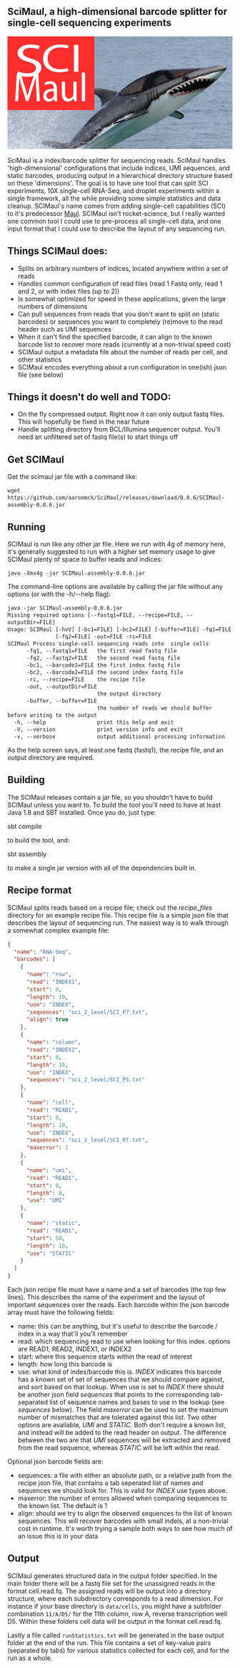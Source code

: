 ## SciMaul, a high-dimensional barcode splitter for single-cell sequencing experiments

<p align="center">
    <img src ="https://github.com/aaronmck/SciMaul/raw/master/images/sci_maul.png" />
</p>

SciMaul is a index/barcode splitter for sequencing reads. SciMaul handles 'high-dimensional' configurations that include indices, UMI sequences, and static barcodes, producing output in a hierarchical directory structure based on these 'dimensions'. The goal is to have one tool that can split SCI experiments, 10X single-cell RNA-Seq, and droplet experiments within a single framework, all the while providing some simple statistics and data cleanup. SCIMaul's name comes from adding single-cell capabilities (SCI) to it's predecessor [Maul](https://github.com/aaronmck/Maul). SCIMaul isn't rocket-science, but I really wanted one common tool I could use to pre-process all single-cell data, and one input format that I could use to describe the layout of any sequencing run. 

## Things SCIMaul does:
- Splits on arbitrary numbers of indices, located anywhere within a set of reads
- Handles common configuration of read files (read 1 Fastq only, read 1 and 2, or with index files (up to 2))
- Is somewhat optimized for speed in these applications, given the large numbers of dimensions
- Can pull sequences from reads that you don't want to split on (static barcodes) or sequences you want to completely (re)move to the read header such as UMI sequences
- When it can't find the specified barcode, it can align to the known barcode list to recover more reads (currently at a non-trivial speed cost)
- SCIMaul output a metadata file about the number of reads per cell, and other statistics
- SCIMaul encodes everything about a run configuration in one(ish) json file (see below)

## Things it doesn't do well and TODO:
- On the fly compressed output. Right now it can only output fastq files. This will hopefully be fixed in the near future
- Handle splitting directory from BCL/Illumina sequencer output. You'll need an unfiltered set of fastq file(s) to start things off

## Get SCIMaul

Get the scimaul jar file with a command like:
```
wget https://github.com/aaronmck/SciMaul/releases/download/0.0.6/SCIMaul-assembly-0.0.6.jar
```


## Running

SCIMaul is run like any other jar file. Here we run with 4g of memory here, it's generally suggested to run with a higher set memory usage to give SCIMaul plenty of space to buffer reads and indices:
```
java -Xmx4g -jar SCIMaul-assembly-0.0.6.jar
```

The command-line options are available by calling the jar file without any options (or with the -h/--help flag):
```
java -jar SCIMaul-assembly-0.0.6.jar
Missing required options [--fastq1=FILE, --recipe=FILE, --outputDir=FILE]
Usage: SCIMaul [-hvV] [-bc1=FILE] [-bc2=FILE] [-buffer=FILE] -fq1=FILE
               [-fq2=FILE] -out=FILE -rc=FILE
SCIMaul Process single-cell sequencing reads into  single cells
      -fq1, --fastq1=FILE   the first read fastq file
      -fq2, --fastq2=FILE   the second read fastq file
      -bc1, --barcode1=FILE the first index fastq file
      -bc2, --barcode2=FILE the second index fastq file
      -rc, --recipe=FILE    the recipe file
      -out, --outputDir=FILE
                            the output directory
      -buffer, --buffer=FILE
                            the number of reads we should buffer before writing to the output
  -h, --help                print this help and exit
  -V, --version             print version info and exit
  -v, --verbose             output additional processing information
  ```
As the help screen says, at least one fastq (fastq1), the recipe file, and an output directory are required.

## Building
The SCIMaul releases contain a jar file, so you shouldn't have to build SCIMaul unless you want to. To build the tool you'll need to have at least Java 1.8 and SBT installed. Once you do, just type:

sbt compile

to build the tool, and:

sbt assembly

to make a single jar version with all of the dependencies built in.

## Recipe format

SCIMaul splits reads based on a recipe file; check out the _recipe_files_ directory for an example recipe file. This recipe file is a simple json file that describes the layout of sequencing run.  The easiest way is to walk through a somewhat complex example file:

```json
{
  "name": "RNA-Seq",
  "barcodes": [
    {
      "name": "row",
      "read": "INDEX1",
      "start": 0,
      "length": 10,
      "use": "INDEX",
      "sequences": "sci_2_level/SCI_P7.txt",
      "align": true
    },
    {
      "name": "column",
      "read": "INDEX2",
      "start": 0,
      "length": 10,
      "use": "INDEX",
      "sequences": "sci_2_level/SCI_P5.txt"
    },
    {
      "name": "cell",
      "read": "READ1",
      "start": 8,
      "length": 10,
      "use": "INDEX",
      "sequences": "sci_2_level/SCI_RT.txt",
      "maxerror": 1
    },
    {
      "name": "umi",
      "read": "READ1",
      "start": 0,
      "length": 8,
      "use": "UMI"
    },
    {
      "name": "static",
      "read": "READ1",
      "start": 58,
      "length": 10,
      "use": "STATIC"
    }
  ]
}
```

Each json recipe file must have a name and a set of barcodes (the top few lines). This describes the name of the experiment and the layout of important sequences over the reads. Each barcode within the json barcode array must have the following fields:
- name: this can be anything, but it's useful to describe the barcode / index in a way that'll you'll remember
- read: which sequencing read to use when looking for this index. options are READ1, READ2, INDEX1, or INDEX2
- start: where this sequence starts within the read of interest
- length: how long this barcode is
- use: what kind of index/barcode this is. _INDEX_ indicates this barcode has a known set of set of sequences that we should compare against, and sort based on that lookup. When use is set to _INDEX_ there should be another json field _sequences_ that points to the corresponding tab-separated list of sequence names and bases to use in the lookup (see _sequences_ below). The field _maxerror_ can be used to set the maximum number of mismatches that are tolerated against this list. Two other options are available, _UMI_ and _STATIC_. Both don't require a known list, and instead will be added to the read header on output. The difference between the two are that _UMI_ sequences will be extracted and removed from the read sequence, whereas _STATIC_ will be left within the read.

Optional json barcode fields are:
- sequences: a file with either an absolute path, or a relative path from the recipe json file, that contains a tab seperated list of names and sequences we should look for. This is valid for _INDEX_ use types above.
- maxerror: the number of errors allowed when comparing sequences to the known list. The default is 1
- align: should we try to align the observed sequences to the list of known sequences. This will recover barcodes with small indels, at a non-trivial cost in runtime. It's worth trying a sample both ways to see how much of an issue this is in your data

## Output 

SCIMaul generates structured data in the output folder specified. In the main folder there will be a fastq file set for the unassigned reads in the format cell.read<X>.fq. The assigned reads will be output into a directory structure, where each subdirectory corresponds to a read dimension. For instance if your base directory is ```data/cells```, you might have a subfolder combination ```11/A/D5/``` for the 11th column, row A, reverse transcription well D5. Within these folders cell data will be output in the format cell.read<X>.fq.

Lastly a file called ```runStatistics.txt``` will be generated in the base output folder at the end of the run. This file contains a set of key-value pairs (separated by tabs) for various statistics collected for each cell, and for the run as a whole.
